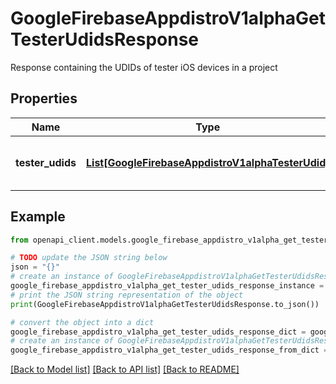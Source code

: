 # GoogleFirebaseAppdistroV1alphaGetTesterUdidsResponse

Response containing the UDIDs of tester iOS devices in a project

## Properties

Name | Type | Description | Notes
------------ | ------------- | ------------- | -------------
**tester_udids** | [**List[GoogleFirebaseAppdistroV1alphaTesterUdid]**](GoogleFirebaseAppdistroV1alphaTesterUdid.md) | The UDIDs of tester iOS devices in a project | [optional] 

## Example

```python
from openapi_client.models.google_firebase_appdistro_v1alpha_get_tester_udids_response import GoogleFirebaseAppdistroV1alphaGetTesterUdidsResponse

# TODO update the JSON string below
json = "{}"
# create an instance of GoogleFirebaseAppdistroV1alphaGetTesterUdidsResponse from a JSON string
google_firebase_appdistro_v1alpha_get_tester_udids_response_instance = GoogleFirebaseAppdistroV1alphaGetTesterUdidsResponse.from_json(json)
# print the JSON string representation of the object
print(GoogleFirebaseAppdistroV1alphaGetTesterUdidsResponse.to_json())

# convert the object into a dict
google_firebase_appdistro_v1alpha_get_tester_udids_response_dict = google_firebase_appdistro_v1alpha_get_tester_udids_response_instance.to_dict()
# create an instance of GoogleFirebaseAppdistroV1alphaGetTesterUdidsResponse from a dict
google_firebase_appdistro_v1alpha_get_tester_udids_response_from_dict = GoogleFirebaseAppdistroV1alphaGetTesterUdidsResponse.from_dict(google_firebase_appdistro_v1alpha_get_tester_udids_response_dict)
```
[[Back to Model list]](../README.md#documentation-for-models) [[Back to API list]](../README.md#documentation-for-api-endpoints) [[Back to README]](../README.md)



